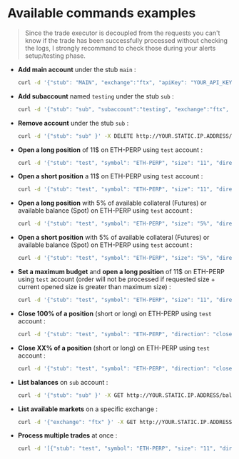 # Available commands examples

>
> Since the trade executor is decoupled from the requests you can't know if the trade has been successfully processed without checking the logs, I strongly recommand to check those during your alerts setup/testing phase.
>

- __Add main account__ under the stub `main` :

    ```sh
    curl -d '{"stub": "MAIN", "exchange":"ftx", "apiKey": "YOUR_API_KEY", "secret": "YOUR_SECRET_KEY" }' -X POST http://YOUR.STATIC.IP.ADDRESS/accounts -H 'Content-Type: application/json; charset=utf-8'
    ```

- __Add subaccount__ named `testing` under the stub `sub` :

    ```sh
    curl -d '{"stub": "sub", "subaccount":"testing", "exchange":"ftx", "apiKey": "YOUR_API_KEY", "secret": "YOUR_SECRET_KEY" }' -X POST http://YOUR.STATIC.IP.ADDRESS/accounts -H 'Content-Type: application/json; charset=utf-8'
    ```

- __Remove account__ under the stub `sub` :

    ```sh
    curl -d '{"stub": "sub" }' -X DELETE http://YOUR.STATIC.IP.ADDRESS/accounts -H 'Content-Type: application/json; charset=utf-8'
    ```

- __Open a long position__ of 11$ on ETH-PERP using `test` account :

    ```sh
    curl -d '{"stub": "test", "symbol": "ETH-PERP", "size": "11", "direction": "long" }' -X POST http://YOUR.STATIC.IP.ADDRESS/trades -H 'Content-Type: application/json; charset=utf-8'
    ```

- __Open a short position__ a 11$ on ETH-PERP using `test` account :

    ```sh
    curl -d '{"stub": "test", "symbol": "ETH-PERP", "size": "11", "direction": "short" }' -X POST http://YOUR.STATIC.IP.ADDRESS/trades -H 'Content-Type: application/json; charset=utf-8'
    ```

- __Open a long position__ with 5% of available collateral (Futures) or available balance (Spot) on ETH-PERP using `test` account :

    ```sh
    curl -d '{"stub": "test", "symbol": "ETH-PERP", "size": "5%", "direction": "long" }' -X POST http://YOUR.STATIC.IP.ADDRESS/trades -H 'Content-Type: application/json; charset=utf-8'
    ```

- __Open a short position__ with 5% of available collateral (Futures) or available balance (Spot) on ETH-PERP using `test` account :

    ```sh
    curl -d '{"stub": "test", "symbol": "ETH-PERP", "size": "5%", "direction": "short" }' -X POST http://YOUR.STATIC.IP.ADDRESS/trades -H 'Content-Type: application/json; charset=utf-8'
    ```

- __Set a maximum budget__ and __open a long position__ of 11$ on ETH-PERP using `test` account (order will not be processed if requested size + current opened size is greater than maximum size) :

    ```sh
    curl -d '{"stub": "test", "symbol": "ETH-PERP", "size": "11", "direction": "long", "max": "1000" }' -X POST http://YOUR.STATIC.IP.ADDRESS/trades -H 'Content-Type: application/json; charset=utf-8'
    ```

- __Close 100% of a position__ (short or long) on ETH-PERP using `test` account :

    ```sh
    curl -d '{"stub": "test", "symbol": "ETH-PERP", "direction": "close" }' -X POST http://YOUR.STATIC.IP.ADDRESS/trades -H 'Content-Type: application/json; charset=utf-8'
    ```

- __Close XX% of a position__ (short or long) on ETH-PERP using `test` account :

    ```sh
    curl -d '{"stub": "test", "symbol": "ETH-PERP", "direction": "close", "size": "33%" }' -X POST http://YOUR.STATIC.IP.ADDRESS/trades -H 'Content-Type: application/json; charset=utf-8'
    ```

- __List balances__ on `sub` account :

    ```sh
    curl -d '{"stub": "sub" }' -X GET http://YOUR.STATIC.IP.ADDRESS/balances -H 'Content-Type: application/json; charset=utf-8'
    ```

- __List available markets__ on a specific exchange :

    ```sh
    curl -d '{"exchange": "ftx" }' -X GET http://YOUR.STATIC.IP.ADDRESS/markets -H 'Content-Type: application/json; charset=utf-8'
    ```

- __Process multiple trades__ at once :

    ```sh
    curl -d '[{"stub": "test", "symbol": "ETH-PERP", "size": "11", "direction": "long" }, {"stub": "test", "symbol": "BTC-PERP", "size": "11", "direction": "long" }]' -X POST http://YOUR.STATIC.IP.ADDRESS/trades -H 'Content-Type: application/json; charset=utf-8'
    ```

<!-- 
- __Close a short position__ and __open a long position__ on ETH-PERP using `test` account :

    ```sh
    curl -d '{"stub": "test", "symbol": "ETH-PERP", "direction": "long", "size": "11", "mode": "reverse" }' -X POST http://YOUR.STATIC.IP.ADDRESS/trades -H 'Content-Type: application/json; charset=utf-8'
    ```

- __Close a long position__ and __open a short position__ on ETH-PERP using `test` account :

    ```sh
    curl -d '{"stub": "test", "symbol": "ETH-PERP", "direction": "short", "size": "11", "mode": "reverse" }' -X POST http://YOUR.STATIC.IP.ADDRESS/trades -H 'Content-Type: application/json; charset=utf-8'
    ```

- __Close a short position__ (for example 80$US) while reducing with __a long position__ (100$US) on ETH-PERP using `test` account :

    ```sh
    curl -d '{"stub": "test", "symbol": "ETH-PERP", "direction": "long", "size": "100", "mode": "overflow" }' -X POST http://YOUR.STATIC.IP.ADDRESS/trades -H 'Content-Type: application/json; charset=utf-8'
    ```

- __Close a long position__ (for example 80$US) while reducing with __a short position__ (100$US) on ETH-PERP using `test` account :

    ```sh
    curl -d '{"stub": "test", "symbol": "ETH-PERP", "direction": "short", "size": "100", "mode": "overflow" }' -X POST http://YOUR.STATIC.IP.ADDRESS/trades -H 'Content-Type: application/json; charset=utf-8'
    ``` -->